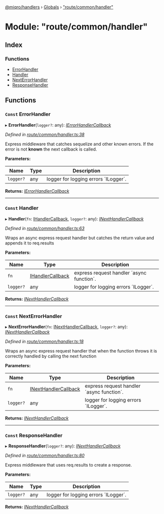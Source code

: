 [@miqro/handlers](../README.md) › [Globals](../globals.md) › ["route/common/handler"](_route_common_handler_.md)

# Module: "route/common/handler"

## Index

### Functions

* [ErrorHandler](_route_common_handler_.md#const-errorhandler)
* [Handler](_route_common_handler_.md#const-handler)
* [NextErrorHandler](_route_common_handler_.md#const-nexterrorhandler)
* [ResponseHandler](_route_common_handler_.md#const-responsehandler)

## Functions

### `Const` ErrorHandler

▸ **ErrorHandler**(`logger?`: any): *[IErrorHandlerCallback](_route_common_handlerutils_.md#ierrorhandlercallback)*

*Defined in [route/common/handler.ts:38](https://github.com/claukers/miqro-express/blob/df8c9ce/src/route/common/handler.ts#L38)*

Express middleware that catches sequelize and other known errors. If the error is not **known** the next callback is called.

**Parameters:**

Name | Type | Description |
------ | ------ | ------ |
`logger?` | any | logger for logging errors ´ILogger´.  |

**Returns:** *[IErrorHandlerCallback](_route_common_handlerutils_.md#ierrorhandlercallback)*

___

### `Const` Handler

▸ **Handler**(`fn`: [IHandlerCallback](_route_common_handlerutils_.md#ihandlercallback), `logger?`: any): *[INextHandlerCallback](_route_common_handlerutils_.md#inexthandlercallback)*

*Defined in [route/common/handler.ts:63](https://github.com/claukers/miqro-express/blob/df8c9ce/src/route/common/handler.ts#L63)*

Wraps an async express request handler but catches the return value and appends it to req.results

**Parameters:**

Name | Type | Description |
------ | ------ | ------ |
`fn` | [IHandlerCallback](_route_common_handlerutils_.md#ihandlercallback) | express request handler ´async function´. |
`logger?` | any | logger for logging errors ´ILogger´.  |

**Returns:** *[INextHandlerCallback](_route_common_handlerutils_.md#inexthandlercallback)*

___

### `Const` NextErrorHandler

▸ **NextErrorHandler**(`fn`: [INextHandlerCallback](_route_common_handlerutils_.md#inexthandlercallback), `logger?`: any): *[INextHandlerCallback](_route_common_handlerutils_.md#inexthandlercallback)*

*Defined in [route/common/handler.ts:18](https://github.com/claukers/miqro-express/blob/df8c9ce/src/route/common/handler.ts#L18)*

Wraps an async express request handler that when the function throws it is correctly handled by calling the next function

**Parameters:**

Name | Type | Description |
------ | ------ | ------ |
`fn` | [INextHandlerCallback](_route_common_handlerutils_.md#inexthandlercallback) | express request handler ´async function´. |
`logger?` | any | logger for logging errors ´ILogger´.  |

**Returns:** *[INextHandlerCallback](_route_common_handlerutils_.md#inexthandlercallback)*

___

### `Const` ResponseHandler

▸ **ResponseHandler**(`logger?`: any): *[INextHandlerCallback](_route_common_handlerutils_.md#inexthandlercallback)*

*Defined in [route/common/handler.ts:80](https://github.com/claukers/miqro-express/blob/df8c9ce/src/route/common/handler.ts#L80)*

Express middleware that uses req.results to create a response.

**Parameters:**

Name | Type | Description |
------ | ------ | ------ |
`logger?` | any | logger for logging errors ´ILogger´.  |

**Returns:** *[INextHandlerCallback](_route_common_handlerutils_.md#inexthandlercallback)*
